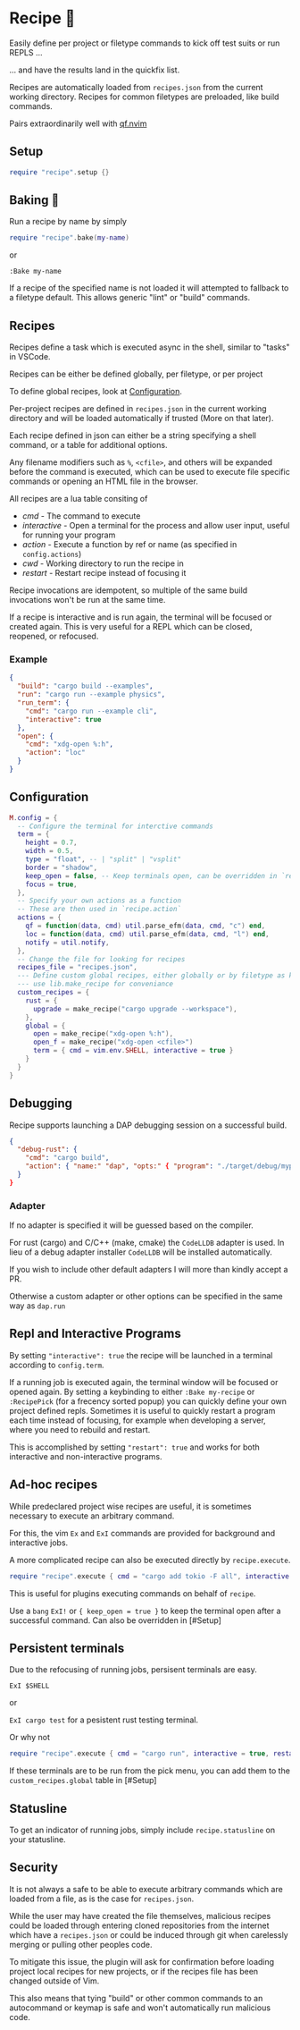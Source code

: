 # Recipe 🍜

Easily define per project or filetype commands to kick off test suits or run
REPLS ...

... and have the results land in the quickfix list.

Recipes are automatically loaded from `recipes.json` from the current working
directory. Recipes for common filetypes are preloaded, like build commands.

Pairs extraordinarily well with [qf.nvim](https://github.com/ten3roberts/qf.nvim)

## Setup
```lua
require "recipe".setup {}
```

## Baking 🍞
Run a recipe by name by simply

```lua
require "recipe".bake(my-name)
```

or
```viml
:Bake my-name
```

If a recipe of the specified name is not loaded it will attempted to fallback to
a filetype default. This allows generic "lint" or "build" commands.

## Recipes

Recipes define a task which is executed async in the shell, similar to "tasks"
in VSCode.

Recipes can be either be defined globally, per filetype, or per project

To define global recipes, look at [Configuration](#Configuration).

Per-project recipes are defined in `recipes.json` in the current working
directory and will be loaded automatically if trusted (More on that later).

Each recipe defined in json can either be a string specifying a shell command,
or a table for additional options.

Any filename modifiers such as `%`, `<cfile>`, and others will be expanded
before the command is executed, which can be used to execute file specific
commands or opening an HTML file in the browser.

All recipes are a lua table consiting of
  - *cmd* - The command to execute
  - *interactive* - Open a terminal for the process and allow user input,
    useful for running your program
  - *action* - Execute a function by ref or name (as specified in
    `config.actions`)
  - *cwd* - Working directory to run the recipe in
  - *restart* - Restart recipe instead of focusing it

Recipe invocations are idempotent, so multiple of the same build invocations
won't be run at the same time.

If a recipe is interactive and is run again, the terminal will be focused or
created again. This is very useful for a REPL which can be closed, reopened, or
refocused.

### Example
```json
{
  "build": "cargo build --examples",
  "run": "cargo run --example physics",
  "run_term": {
    "cmd": "cargo run --example cli",
    "interactive": true
  },
  "open": {
    "cmd": "xdg-open %:h",
    "action": "loc"
  }
}

```

## Configuration
```lua
M.config = {
  -- Configure the terminal for interctive commands
  term = {
    height = 0.7,
    width = 0.5,
    type = "float", -- | "split" | "vsplit"
    border = "shadow",
    keep_open = false, -- Keep terminals open, can be overridden in `recipe`
    focus = true,
  },
  -- Specify your own actions as a function
  -- These are then used in `recipe.action`
  actions = {
    qf = function(data, cmd) util.parse_efm(data, cmd, "c") end,
    loc = function(data, cmd) util.parse_efm(data, cmd, "l") end,
    notify = util.notify,
  },
  -- Change the file for looking for recipes
  recipes_file = "recipes.json",
  --- Define custom global recipes, either globally or by filetype as key
  --- use lib.make_recipe for conveniance
  custom_recipes = {
    rust = {
      upgrade = make_recipe("cargo upgrade --workspace"),
    },
    global = {
      open = make_recipe("xdg-open %:h"),
      open_f = make_recipe("xdg-open <cfile>")
      term = { cmd = vim.env.SHELL, interactive = true }
    }
  }
}
```

## Debugging

Recipe supports launching a DAP debugging session on a successful build.

```json
{
  "debug-rust": {
    "cmd": "cargo build",
    "action": { "name:" "dap", "opts:" { "program": "./target/debug/myprogram" } }
  }
}
```

### Adapter

If no adapter is specified it will be guessed based on the compiler.

For rust (cargo) and C/C++ (make, cmake) the `CodeLLDB` adapter is used.
In lieu of a debug adapter installer `CodeLLDB` will be installed automatically.

If you wish to include other default adapters I will more than kindly accept a
PR.

Otherwise a custom adapter or other options can be specified in the same way as
`dap.run`

## Repl and Interactive Programs

By setting `"interactive": true` the recipe will be launched in a terminal
according to `config.term`.

If a running job is executed again, the terminal window will be focused or
opened again. By setting a keybinding to either `:Bake my-recipe` or `:RecipePick` (for a frecency sorted popup) you can quickly define your own project defined repls.
Sometimes it is useful to quickly restart a program each time instead of focusing, for example when developing a server, where you need to rebuild and restart.

This is accomplished by setting `"restart": true` and works for both interactive
and non-interactive programs.

## Ad-hoc recipes

While predeclared project wise recipes are useful, it is sometimes necessary to
execute an arbitrary command.

For this, the vim `Ex` and `ExI` commands are provided for background and
interactive jobs.

A more complicated recipe can also be executed directly by `recipe.execute`.

```lua
require "recipe".execute { cmd = "cargo add tokio -F all", interactive = true }
```

This is useful for plugins executing commands on behalf of `recipe`.

Use a `bang` `ExI!` or `{ keep_open = true }` to keep the terminal open after
a successful command. Can also be overridden in [#Setup]

## Persistent terminals

Due to the refocusing of running jobs, persisent terminals are easy.

`ExI $SHELL`

or

`ExI cargo test` for a pesistent rust testing terminal.

Or why not

```lua
require "recipe".execute { cmd = "cargo run", interactive = true, restart = true }
```

If these terminals are to be run from the pick menu, you can add them to the
`custom_recipes.global` table in [#Setup]

## Statusline

To get an indicator of running jobs, simply include `recipe.statusline` on your
statusline.

## Security

It is not always a safe to be able to execute arbitrary commands which are
loaded from a file, as is the case for `recipes.json`.

While the user may have created the file themselves, malicious recipes could be
loaded through entering cloned repositories from the internet which have a
`recipes.json` or could be induced through git when carelessly merging or
pulling other peoples code.

To mitigate this issue, the plugin will ask for confirmation before loading
project local recipes for new projects, or if the recipes file has been changed
outside of Vim.

This also means that tying "build" or other common commands to an autocommand or
keymap is safe and won't automatically run malicious code.
